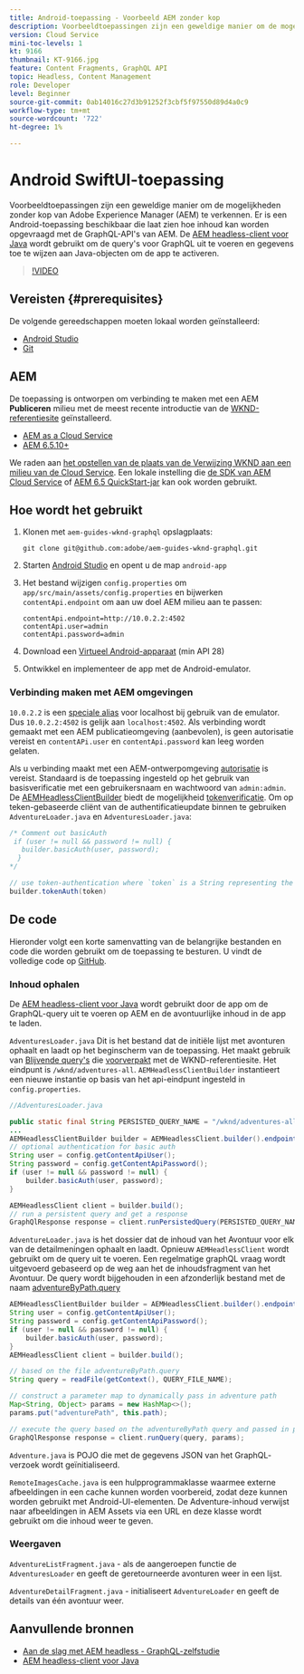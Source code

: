 ```yaml
---
title: Android-toepassing - Voorbeeld AEM zonder kop
description: Voorbeeldtoepassingen zijn een geweldige manier om de mogelijkheden zonder kop van Adobe Experience Manager (AEM) te verkennen. Er is een Android-toepassing beschikbaar die laat zien hoe inhoud kan worden opgevraagd met de GraphQL-API's van AEM. De Apollo Client Android wordt gebruikt om de GraphQL-query's te genereren en gegevens toe te wijzen aan SWIFT-objecten om de app te activeren. SwiftUI wordt gebruikt om een eenvoudige lijst en detailmening van de inhoud terug te geven.
version: Cloud Service
mini-toc-levels: 1
kt: 9166
thumbnail: KT-9166.jpg
feature: Content Fragments, GraphQL API
topic: Headless, Content Management
role: Developer
level: Beginner
source-git-commit: 0ab14016c27d3b91252f3cbf5f97550d89d4a0c9
workflow-type: tm+mt
source-wordcount: '722'
ht-degree: 1%

---
```



# Android SwiftUI-toepassing

Voorbeeldtoepassingen zijn een geweldige manier om de mogelijkheden zonder kop van Adobe Experience Manager (AEM) te verkennen. Er is een Android-toepassing beschikbaar die laat zien hoe inhoud kan worden opgevraagd met de GraphQL-API&#39;s van AEM. De [AEM headless-client voor Java](https://github.com/adobe/aem-headless-client-java) wordt gebruikt om de query&#39;s voor GraphQL uit te voeren en gegevens toe te wijzen aan Java-objecten om de app te activeren.

>[!VIDEO](https://video.tv.adobe.com/v/338093/?quality=12&learn=on)

## Vereisten {#prerequisites}

De volgende gereedschappen moeten lokaal worden geïnstalleerd:

* [Android Studio](https://developer.android.com/studio)
* [Git](https://git-scm.com/)

## AEM

De toepassing is ontworpen om verbinding te maken met een AEM **Publiceren** milieu met de meest recente introductie van de [WKND-referentiesite](https://github.com/adobe/aem-guides-wknd/releases/latest) geïnstalleerd.

* [AEM as a Cloud Service](https://experienceleague.adobe.com/docs/experience-manager-cloud-service/overview/introduction.html)
* [AEM 6.5.10+](https://experienceleague.adobe.com/docs/experience-manager-65/release-notes/service-pack/new-features-latest-service-pack.html)

We raden aan [het opstellen van de plaats van de Verwijzing WKND aan een milieu van de Cloud Service](https://experienceleague.adobe.com/docs/experience-manager-cloud-service/implementing/deploying/overview.html#coding-against-the-right-aem-version). Een lokale instelling die [de SDK van AEM Cloud Service](https://experienceleague.adobe.com/docs/experience-manager-learn/cloud-service/local-development-environment-set-up/overview.html) of [AEM 6.5 QuickStart-jar](https://experienceleague.adobe.com/docs/experience-manager-learn/foundation/development/set-up-a-local-aem-development-environment.html?lang=en#install-local-aem-instances) kan ook worden gebruikt.

## Hoe wordt het gebruikt

1. Klonen met `aem-guides-wknd-graphql` opslagplaats:

   ```shell
   git clone git@github.com:adobe/aem-guides-wknd-graphql.git
   ```

1. Starten [Android Studio](https://developer.android.com/studio) en opent u de map `android-app`
1. Het bestand wijzigen `config.properties` om `app/src/main/assets/config.properties` en bijwerken `contentApi.endpoint` om aan uw doel AEM milieu aan te passen:

   ```plain
   contentApi.endpoint=http://10.0.2.2:4502
   contentApi.user=admin
   contentApi.password=admin
   ```

1. Download een [Virtueel Android-apparaat](https://developer.android.com/studio/run/managing-avds) (min API 28)
1. Ontwikkel en implementeer de app met de Android-emulator.


### Verbinding maken met AEM omgevingen

`10.0.2.2` is een [speciale alias](https://developer.android.com/studio/run/emulator-networking) voor localhost bij gebruik van de emulator. Dus `10.0.2.2:4502` is gelijk aan `localhost:4502`. Als verbinding wordt gemaakt met een AEM publicatieomgeving (aanbevolen), is geen autorisatie vereist en `contentAPi.user` en `contentApi.password` kan leeg worden gelaten.

Als u verbinding maakt met een AEM-ontwerpomgeving [autorisatie](https://github.com/adobe/aem-headless-client-java#using-authorization) is vereist. Standaard is de toepassing ingesteld op het gebruik van basisverificatie met een gebruikersnaam en wachtwoord van `admin:admin`. De [AEMHeadlessClientBuilder](https://github.com/adobe/aem-headless-client-java/blob/main/client/src/main/java/com/adobe/aem/graphql/client/AEMHeadlessClientBuilder.java) biedt de mogelijkheid [tokenverificatie](https://experienceleague.adobe.com/docs/experience-manager-learn/getting-started-with-aem-headless/authentication/overview.html). Om op teken-gebaseerde cliënt van de authentificatieupdate binnen te gebruiken `AdventureLoader.java` en `AdventuresLoader.java`:

```java
/* Comment out basicAuth
 if (user != null && password != null) {
   builder.basicAuth(user, password);
  }
*/

// use token-authentication where `token` is a String representing the token
builder.tokenAuth(token)
```

## De code

Hieronder volgt een korte samenvatting van de belangrijke bestanden en code die worden gebruikt om de toepassing te besturen. U vindt de volledige code op [GitHub](https://github.com/adobe/aem-guides-wknd-graphql/tree/main/android-app).

### Inhoud ophalen

De [AEM headless-client voor Java](https://github.com/adobe/aem-headless-client-java) wordt gebruikt door de app om de GraphQL-query uit te voeren op AEM en de avontuurlijke inhoud in de app te laden.

`AdventuresLoader.java` Dit is het bestand dat de initiële lijst met avonturen ophaalt en laadt op het beginscherm van de toepassing. Het maakt gebruik van [Blijvende query&#39;s](https://experienceleague.adobe.com/docs/experience-manager-learn/getting-started-with-aem-headless/graphql/video-series/graphql-persisted-queries.html) die [voorverpakt](https://github.com/adobe/aem-guides-wknd/tree/master/ui.content/src/main/content/jcr_root/conf/wknd/settings/graphql/persistentQueries/adventures-all/_jcr_content) met de WKND-referentiesite. Het eindpunt is `/wknd/adventures-all`. `AEMHeadlessClientBuilder` instantieert een nieuwe instantie op basis van het api-eindpunt ingesteld in `config.properties`.

```java
//AdventuresLoader.java

public static final String PERSISTED_QUERY_NAME = "/wknd/adventures-all";
...
AEMHeadlessClientBuilder builder = AEMHeadlessClient.builder().endpoint(config.getContentApiEndpoint());
// optional authentication for basic auth
String user = config.getContentApiUser();
String password = config.getContentApiPassword();
if (user != null && password != null) {
    builder.basicAuth(user, password);
}

AEMHeadlessClient client = builder.build();
// run a persistent query and get a response
GraphQlResponse response = client.runPersistedQuery(PERSISTED_QUERY_NAME);
```

`AdventureLoader.java` is het dossier dat de inhoud van het Avontuur voor elk van de detailmeningen ophaalt en laadt. Opnieuw `AEMHeadlessClient` wordt gebruikt om de query uit te voeren. Een regelmatige graphQL vraag wordt uitgevoerd gebaseerd op de weg aan het de inhoudsfragment van het Avontuur. De query wordt bijgehouden in een afzonderlijk bestand met de naam [adventureByPath.query](https://github.com/adobe/aem-guides-wknd-graphql/blob/main/android-app/app/src/main/assets/adventureByPath.query)

```java
AEMHeadlessClientBuilder builder = AEMHeadlessClient.builder().endpoint(config.getContentApiEndpoint());
String user = config.getContentApiUser();
String password = config.getContentApiPassword();
if (user != null && password != null) {
    builder.basicAuth(user, password);
}
AEMHeadlessClient client = builder.build();

// based on the file adventureByPath.query
String query = readFile(getContext(), QUERY_FILE_NAME);

// construct a parameter map to dynamically pass in adventure path
Map<String, Object> params = new HashMap<>();
params.put("adventurePath", this.path);

// execute the query based on the adventureByPath query and passed in parameters
GraphQlResponse response = client.runQuery(query, params);
```

`Adventure.java` is POJO die met de gegevens JSON van het GraphQL- verzoek wordt geïnitialiseerd.

`RemoteImagesCache.java` is een hulpprogrammaklasse waarmee externe afbeeldingen in een cache kunnen worden voorbereid, zodat deze kunnen worden gebruikt met Android-UI-elementen. De Adventure-inhoud verwijst naar afbeeldingen in AEM Assets via een URL en deze klasse wordt gebruikt om die inhoud weer te geven.

### Weergaven

`AdventureListFragment.java` - als de aangeroepen functie de `AdventuresLoader` en geeft de geretourneerde avonturen weer in een lijst.

`AdventureDetailFragment.java` - initialiseert `AdventureLoader` en geeft de details van één avontuur weer.

## Aanvullende bronnen

* [Aan de slag met AEM headless - GraphQL-zelfstudie](https://experienceleague.adobe.com/docs/experience-manager-learn/getting-started-with-aem-headless/graphql/multi-step/overview.html)
* [AEM headless-client voor Java](https://github.com/adobe/aem-headless-client-java)

